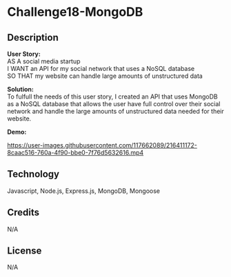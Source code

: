# Challenge18-MongoDB 
## Description 

**User Story:**\
AS A social media startup\
I WANT an API for my social network that uses a NoSQL database\
SO THAT my website can handle large amounts of unstructured data

**Solution:**\
To fulfull the needs of this user story, I created an API that uses MongoDB as a 
NoSQL database that allows the user have full control over their social network and 
handle the large amounts of unstructured data needed for their website. 

**Demo:**


https://user-images.githubusercontent.com/117662089/216411172-8caac516-760a-4f90-bbe0-7f76d5632616.mp4




## Technology
Javascript, Node.js, Express.js, MongoDB, Mongoose

## Credits
N/A

## License 
N/A
